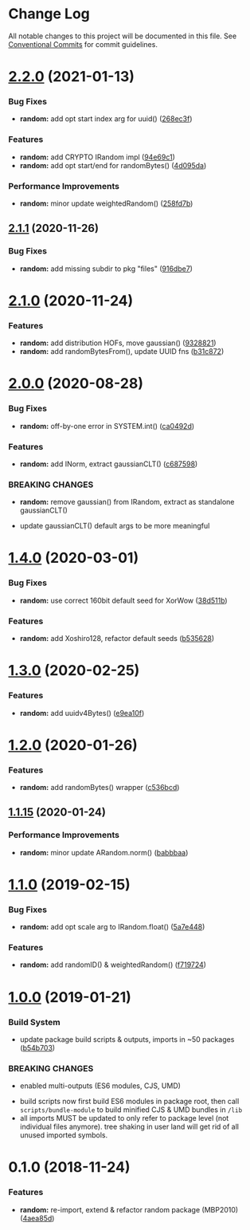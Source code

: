 # Change Log

All notable changes to this project will be documented in this file.
See [Conventional Commits](https://conventionalcommits.org) for commit guidelines.

# [2.2.0](https://github.com/thi-ng/umbrella/compare/@thi.ng/random@2.1.5...@thi.ng/random@2.2.0) (2021-01-13)


### Bug Fixes

* **random:** add opt start index arg for uuid() ([268ec3f](https://github.com/thi-ng/umbrella/commit/268ec3f47470184068fd66b5cc147d8c2e0e0ccb))


### Features

* **random:** add CRYPTO IRandom impl ([94e69c1](https://github.com/thi-ng/umbrella/commit/94e69c1021ec67c63be78e0467bfc82be6cabc00))
* **random:** add opt start/end for randomBytes() ([4d095da](https://github.com/thi-ng/umbrella/commit/4d095da557b1f3ee9ce46778aeba25f0c6aa94f9))


### Performance Improvements

* **random:** minor update weightedRandom() ([258fd7b](https://github.com/thi-ng/umbrella/commit/258fd7b25930c41025b7337b44c36e1f00924b47))





## [2.1.1](https://github.com/thi-ng/umbrella/compare/@thi.ng/random@2.1.0...@thi.ng/random@2.1.1) (2020-11-26)


### Bug Fixes

* **random:** add missing subdir to pkg "files" ([916dbe7](https://github.com/thi-ng/umbrella/commit/916dbe7eb12815215b3905ea6ad924b7d397264c))





# [2.1.0](https://github.com/thi-ng/umbrella/compare/@thi.ng/random@2.0.2...@thi.ng/random@2.1.0) (2020-11-24)


### Features

* **random:** add distribution HOFs, move gaussian() ([9328821](https://github.com/thi-ng/umbrella/commit/9328821b20e9534c4c66c353d36dfd7dbb5edda6))
* **random:** add randomBytesFrom(), update UUID fns ([b31c872](https://github.com/thi-ng/umbrella/commit/b31c872cb67708510d68d6b2e2260cba843ee86d))





# [2.0.0](https://github.com/thi-ng/umbrella/compare/@thi.ng/random@1.4.17...@thi.ng/random@2.0.0) (2020-08-28)


### Bug Fixes

* **random:** off-by-one error in SYSTEM.int() ([ca0492d](https://github.com/thi-ng/umbrella/commit/ca0492d2f5f867c8945c279f60cf908037df1385))


### Features

* **random:** add INorm, extract gaussianCLT() ([c687598](https://github.com/thi-ng/umbrella/commit/c687598f87283a77c109d6b378b1907349eab760))


### BREAKING CHANGES

* **random:** remove gaussian() from IRandom,
extract as standalone gaussianCLT()

- update gaussianCLT() default args to be more meaningful





# [1.4.0](https://github.com/thi-ng/umbrella/compare/@thi.ng/random@1.3.2...@thi.ng/random@1.4.0) (2020-03-01)


### Bug Fixes

* **random:** use correct 160bit default seed for XorWow ([38d511b](https://github.com/thi-ng/umbrella/commit/38d511bc2e2c0bf00101e0b9db50cdb371445425))


### Features

* **random:** add Xoshiro128, refactor default seeds ([b535628](https://github.com/thi-ng/umbrella/commit/b535628c879b133d121307695a2a138dac70f008))





# [1.3.0](https://github.com/thi-ng/umbrella/compare/@thi.ng/random@1.2.0...@thi.ng/random@1.3.0) (2020-02-25)


### Features

* **random:** add uuidv4Bytes() ([e9ea10f](https://github.com/thi-ng/umbrella/commit/e9ea10f5e6b2415863e1a552207758aa3a47c9cf))





# [1.2.0](https://github.com/thi-ng/umbrella/compare/@thi.ng/random@1.1.15...@thi.ng/random@1.2.0) (2020-01-26)

### Features

* **random:** add randomBytes() wrapper ([c536bcd](https://github.com/thi-ng/umbrella/commit/c536bcd83c766414e349f6b82494ace9888ac2ba))

## [1.1.15](https://github.com/thi-ng/umbrella/compare/@thi.ng/random@1.1.14...@thi.ng/random@1.1.15) (2020-01-24)

### Performance Improvements

* **random:** minor update ARandom.norm() ([babbbaa](https://github.com/thi-ng/umbrella/commit/babbbaa12b5be09415f420e7559fa5c8bb76f802))

# [1.1.0](https://github.com/thi-ng/umbrella/compare/@thi.ng/random@1.0.2...@thi.ng/random@1.1.0) (2019-02-15)

### Bug Fixes

* **random:** add opt scale arg to IRandom.float() ([5a7e448](https://github.com/thi-ng/umbrella/commit/5a7e448))

### Features

* **random:** add randomID() & weightedRandom() ([f719724](https://github.com/thi-ng/umbrella/commit/f719724))

# [1.0.0](https://github.com/thi-ng/umbrella/compare/@thi.ng/random@0.1.1...@thi.ng/random@1.0.0) (2019-01-21)

### Build System

* update package build scripts & outputs, imports in ~50 packages ([b54b703](https://github.com/thi-ng/umbrella/commit/b54b703))

### BREAKING CHANGES

* enabled multi-outputs (ES6 modules, CJS, UMD)

- build scripts now first build ES6 modules in package root, then call
  `scripts/bundle-module` to build minified CJS & UMD bundles in `/lib`
- all imports MUST be updated to only refer to package level
  (not individual files anymore). tree shaking in user land will get rid of
  all unused imported symbols.

# 0.1.0 (2018-11-24)

### Features

* **random:** re-import, extend & refactor random package (MBP2010) ([4aea85d](https://github.com/thi-ng/umbrella/commit/4aea85d))

